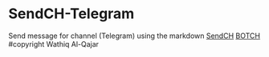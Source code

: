 # SendCH-Telegram
Send message for channel (Telegram) using the markdown
[SendCH](https://sendch-wathiq.c9users.io/SendCH-Telegram/)
[BOTCH](https://telegram.me/SendCH)
#copyright
Wathiq Al-Qajar
